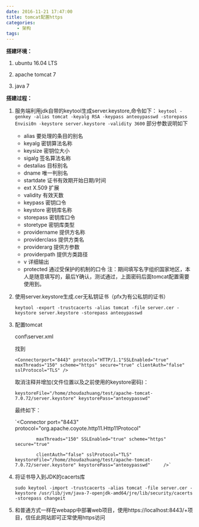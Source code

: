 ```yaml
---
date: 2016-11-21 17:47:00
title: tomcat配置https
categories:
    - 架构
tags:
---
```


﻿**搭建环境：**


 1. ubuntu 16.04 LTS

 2. apache tomcat 7

 3. java 7

**搭建过程：**
1. 服务端利用jdk自带的keytool生成server.keystore,命令如下：
	`keytool -genkey -alias tomcat -keyalg RSA -keypass anteoypasswd -storepass Envisi0n -keystore server.keystore -validity 3600`
	部分参数说明如下
	- alias <alias>                  要处理的条目的别名
	- keyalg <keyalg>                密钥算法名称
	- keysize <keysize>              密钥位大小
	- sigalg <sigalg>                签名算法名称
	- destalias <destalias>          目标别名
	- dname <dname>                  唯一判别名
	- startdate <startdate>          证书有效期开始日期/时间
	- ext <value>                    X.509 扩展
	- validity <valDays>             有效天数
	- keypass <arg>                  密钥口令
	- keystore <keystore>            密钥库名称
	- storepass <arg>                密钥库口令
	- storetype <storetype>          密钥库类型
	- providername <providername>    提供方名称
	- providerclass <providerclass>  提供方类名
	- providerarg <arg>              提供方参数
	- providerpath <pathlist>        提供方类路径
	- v                              详细输出
	- protected                      通过受保护的机制的口令
	        注：期间填写名字组织国家地区，本人是随意填写的，最后Y确认，测试通过，上面密码后面tomcat配置需要使用到。
2. 使用server.keystore生成.cer无私钥证书（pfx为有公私钥的证书）

    `keytool -export -trustcacerts -alias tomcat -file server.cer -keystore server.keystore -storepass anteoypasswd`
3. 配置tomcat

    conf\server.xml

    找到

    `<Connectorport="8443" protocol="HTTP/1.1"SSLEnabled="true" maxThreads="150" scheme="https" secure="true" clientAuth="false" sslProtocol="TLS" />`

   取消注释并增加(文件位置以及之前使用的keystore密码)：

    `keystoreFile="/home/zhoudazhuang/test/apache-tomcat-7.0.72/server.keystore" keystorePass="anteoypasswd"`

    最终如下：

    `<Connector port="8443" protocol="org.apache.coyote.http11.Http11Protocol"

               maxThreads="150" SSLEnabled="true" scheme="https" secure="true"

               clientAuth="false" sslProtocol="TLS" keystoreFile="/home/zhoudazhuang/test/apache-tomcat-7.0.72/server.keystore" keystorePass="anteoypasswd"		/>`
4. 将证书导入到JDK的cacerts库

    `sudo keytool -import -trustcacerts -alias tomcat -file server.cer -keystore /usr/lib/jvm/java-7-openjdk-amd64/jre/lib/security/cacerts -storepass changeit`
5. 和普通方式一样在webapp中部署web项目，使用https://localhost:8443/+项目，信任此网站即可正常使用https访问


